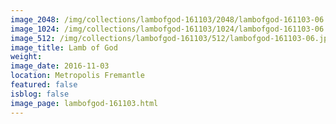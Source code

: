 ```yaml
---
image_2048: /img/collections/lambofgod-161103/2048/lambofgod-161103-06.jpg
image_1024: /img/collections/lambofgod-161103/1024/lambofgod-161103-06.jpg
image_512: /img/collections/lambofgod-161103/512/lambofgod-161103-06.jpg
image_title: Lamb of God
weight: 
image_date: 2016-11-03
location: Metropolis Fremantle
featured: false
isblog: false
image_page: lambofgod-161103.html
---
```

